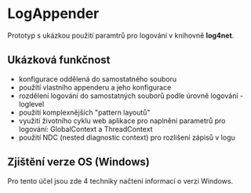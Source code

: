 # LogAppender
Prototyp s ukázkou použití paramtrů pro logování v knihovně **log4net**.

## Ukázková funkčnost
* konfigurace oddělená do samostatného souboru
* použítí vlastního appenderu a jeho konfigurace
* rozdělení logování do samostatných souborů podle úrovně logování - loglevel
* použití komplexnějších "pattern layoutů"
* využití životního cyklu web aplikace pro naplnění parametrů pro logování: GlobalContext a ThreadContext
* použití NDC (nested diagnostic context) pro rozlišení zápisů v logu

## Zjištění verze OS (Windows)
Pro tento účel jsou zde 4 techniky načtení informací o verzi Windows.
